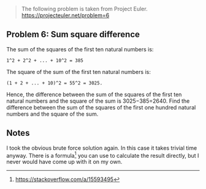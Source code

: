 > The following problem is taken from Project Euler.
> https://projecteuler.net/problem=6

## Problem 6: Sum square difference

The sum of the squares of the first ten natural numbers is:

`1^2 + 2^2 + ... + 10^2 = 385`

The square of the sum of the first ten natural numbers is:

`(1 + 2 + ... + 10)^2 = 55^2 = 3025.`

Hence, the difference between the sum of the squares of the first ten natural numbers and
the square of the sum is 3025−385=2640. Find the difference between the sum of the squares
of the first one hundred natural numbers and the square of the sum.

## Notes

I took the obvious brute force solution again. In this case it takes trivial time anyway.
There is a formula[^1] you can use to calculate the result directly, but I never would
have come up with it on my own.

[^1]: https://stackoverflow.com/a/15593495
